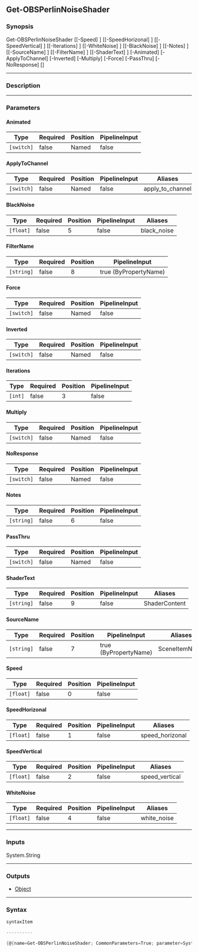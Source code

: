 Get-OBSPerlinNoiseShader
------------------------

### Synopsis

Get-OBSPerlinNoiseShader [[-Speed] <float>] [[-SpeedHorizonal] <float>] [[-SpeedVertical] <float>] [[-Iterations] <int>] [[-WhiteNoise] <float>] [[-BlackNoise] <float>] [[-Notes] <string>] [[-SourceName] <string>] [[-FilterName] <string>] [[-ShaderText] <string>] [-Animated] [-ApplyToChannel] [-Inverted] [-Multiply] [-Force] [-PassThru] [-NoResponse] [<CommonParameters>]

---

### Description

---

### Parameters
#### **Animated**

|Type      |Required|Position|PipelineInput|
|----------|--------|--------|-------------|
|`[switch]`|false   |Named   |false        |

#### **ApplyToChannel**

|Type      |Required|Position|PipelineInput|Aliases         |
|----------|--------|--------|-------------|----------------|
|`[switch]`|false   |Named   |false        |apply_to_channel|

#### **BlackNoise**

|Type     |Required|Position|PipelineInput|Aliases    |
|---------|--------|--------|-------------|-----------|
|`[float]`|false   |5       |false        |black_noise|

#### **FilterName**

|Type      |Required|Position|PipelineInput        |
|----------|--------|--------|---------------------|
|`[string]`|false   |8       |true (ByPropertyName)|

#### **Force**

|Type      |Required|Position|PipelineInput|
|----------|--------|--------|-------------|
|`[switch]`|false   |Named   |false        |

#### **Inverted**

|Type      |Required|Position|PipelineInput|
|----------|--------|--------|-------------|
|`[switch]`|false   |Named   |false        |

#### **Iterations**

|Type   |Required|Position|PipelineInput|
|-------|--------|--------|-------------|
|`[int]`|false   |3       |false        |

#### **Multiply**

|Type      |Required|Position|PipelineInput|
|----------|--------|--------|-------------|
|`[switch]`|false   |Named   |false        |

#### **NoResponse**

|Type      |Required|Position|PipelineInput|
|----------|--------|--------|-------------|
|`[switch]`|false   |Named   |false        |

#### **Notes**

|Type      |Required|Position|PipelineInput|
|----------|--------|--------|-------------|
|`[string]`|false   |6       |false        |

#### **PassThru**

|Type      |Required|Position|PipelineInput|
|----------|--------|--------|-------------|
|`[switch]`|false   |Named   |false        |

#### **ShaderText**

|Type      |Required|Position|PipelineInput|Aliases      |
|----------|--------|--------|-------------|-------------|
|`[string]`|false   |9       |false        |ShaderContent|

#### **SourceName**

|Type      |Required|Position|PipelineInput        |Aliases      |
|----------|--------|--------|---------------------|-------------|
|`[string]`|false   |7       |true (ByPropertyName)|SceneItemName|

#### **Speed**

|Type     |Required|Position|PipelineInput|
|---------|--------|--------|-------------|
|`[float]`|false   |0       |false        |

#### **SpeedHorizonal**

|Type     |Required|Position|PipelineInput|Aliases        |
|---------|--------|--------|-------------|---------------|
|`[float]`|false   |1       |false        |speed_horizonal|

#### **SpeedVertical**

|Type     |Required|Position|PipelineInput|Aliases       |
|---------|--------|--------|-------------|--------------|
|`[float]`|false   |2       |false        |speed_vertical|

#### **WhiteNoise**

|Type     |Required|Position|PipelineInput|Aliases    |
|---------|--------|--------|-------------|-----------|
|`[float]`|false   |4       |false        |white_noise|

---

### Inputs
System.String

---

### Outputs
* [Object](https://learn.microsoft.com/en-us/dotnet/api/System.Object)

---

### Syntax
```PowerShell
syntaxItem
```
```PowerShell
----------
```
```PowerShell
{@{name=Get-OBSPerlinNoiseShader; CommonParameters=True; parameter=System.Object[]}}
```
